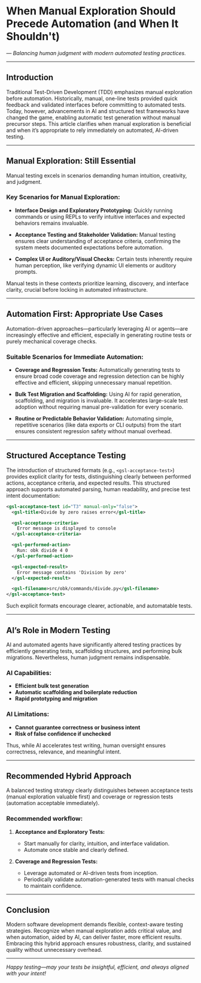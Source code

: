 # When Manual Exploration Should Precede Automation (and When It Shouldn't)

*— Balancing human judgment with modern automated testing practices.*

---

## Introduction

Traditional Test-Driven Development (TDD) emphasizes manual exploration before automation. Historically, manual, one-line tests provided quick feedback and validated interfaces before committing to automated tests. Today, however, advancements in AI and structured test frameworks have changed the game, enabling automatic test generation without manual precursor steps. This article clarifies when manual exploration is beneficial and when it’s appropriate to rely immediately on automated, AI-driven testing.

---

## Manual Exploration: Still Essential

Manual testing excels in scenarios demanding human intuition, creativity, and judgment.

### Key Scenarios for Manual Exploration:

* **Interface Design and Exploratory Prototyping:**
  Quickly running commands or using REPLs to verify intuitive interfaces and expected behaviors remains invaluable.

* **Acceptance Testing and Stakeholder Validation:**
  Manual testing ensures clear understanding of acceptance criteria, confirming the system meets documented expectations before automation.

* **Complex UI or Auditory/Visual Checks:**
  Certain tests inherently require human perception, like verifying dynamic UI elements or auditory prompts.

Manual tests in these contexts prioritize learning, discovery, and interface clarity, crucial before locking in automated infrastructure.

---

## Automation First: Appropriate Use Cases

Automation-driven approaches—particularly leveraging AI or agents—are increasingly effective and efficient, especially in generating routine tests or purely mechanical coverage checks.

### Suitable Scenarios for Immediate Automation:

* **Coverage and Regression Tests:**
  Automatically generating tests to ensure broad code coverage and regression detection can be highly effective and efficient, skipping unnecessary manual repetition.

* **Bulk Test Migration and Scaffolding:**
  Using AI for rapid generation, scaffolding, and migration is invaluable. It accelerates large-scale test adoption without requiring manual pre-validation for every scenario.

* **Routine or Predictable Behavior Validation:**
  Automating simple, repetitive scenarios (like data exports or CLI outputs) from the start ensures consistent regression safety without manual overhead.

---

## Structured Acceptance Testing

The introduction of structured formats (e.g., `<gsl-acceptance-test>`) provides explicit clarity for tests, distinguishing clearly between performed actions, acceptance criteria, and expected results. This structured approach supports automated parsing, human readability, and precise test intent documentation:

```xml
<gsl-acceptance-test id="T3" manual-only="false">
  <gsl-title>Divide by zero raises error</gsl-title>

  <gsl-acceptance-criteria>
    Error message is displayed to console
  </gsl-acceptance-criteria>

  <gsl-performed-action>
    Run: obk divide 4 0
  </gsl-performed-action>

  <gsl-expected-result>
    Error message contains 'Division by zero'
  </gsl-expected-result>

  <gsl-filename>src/obk/commands/divide.py</gsl-filename>
</gsl-acceptance-test>
```

Such explicit formats encourage clearer, actionable, and automatable tests.

---

## AI’s Role in Modern Testing

AI and automated agents have significantly altered testing practices by efficiently generating tests, scaffolding structures, and performing bulk migrations. Nevertheless, human judgment remains indispensable.

### AI Capabilities:

* **Efficient bulk test generation**
* **Automatic scaffolding and boilerplate reduction**
* **Rapid prototyping and migration**

### AI Limitations:

* **Cannot guarantee correctness or business intent**
* **Risk of false confidence if unchecked**

Thus, while AI accelerates test writing, human oversight ensures correctness, relevance, and meaningful intent.

---

## Recommended Hybrid Approach

A balanced testing strategy clearly distinguishes between acceptance tests (manual exploration valuable first) and coverage or regression tests (automation acceptable immediately).

### Recommended workflow:

1. **Acceptance and Exploratory Tests:**

   * Start manually for clarity, intuition, and interface validation.
   * Automate once stable and clearly defined.

2. **Coverage and Regression Tests:**

   * Leverage automated or AI-driven tests from inception.
   * Periodically validate automation-generated tests with manual checks to maintain confidence.

---

## Conclusion

Modern software development demands flexible, context-aware testing strategies. Recognize when manual exploration adds critical value, and when automation, aided by AI, can deliver faster, more efficient results. Embracing this hybrid approach ensures robustness, clarity, and sustained quality without unnecessary overhead.

---

*Happy testing—may your tests be insightful, efficient, and always aligned with your intent!*
